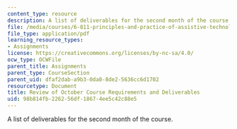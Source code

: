```yaml
---
content_type: resource
description: A list of deliverables for the second month of the course.
file: /media/courses/6-811-principles-and-practice-of-assistive-technology-fall-2014/98b814fb226256df18674ee5c42c88e5_MIT6_811F14_OctDeliverbles.pdf
file_type: application/pdf
learning_resource_types:
- Assignments
license: https://creativecommons.org/licenses/by-nc-sa/4.0/
ocw_type: OCWFile
parent_title: Assignments
parent_type: CourseSection
parent_uid: dfaf2dab-a9b3-0da0-8de2-5636cc6d1702
resourcetype: Document
title: Review of October Course Requirements and Deliverables
uid: 98b814fb-2262-56df-1867-4ee5c42c88e5
---
```

A list of deliverables for the second month of the course.